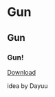 # Gun
## Gun
### Gun!

[Download](https://github.com/Neoshrimp/LBoL-Gameplay-mods/raw/master/src/GunToolCard/GunToolCard.dll)

idea by Dayuu
